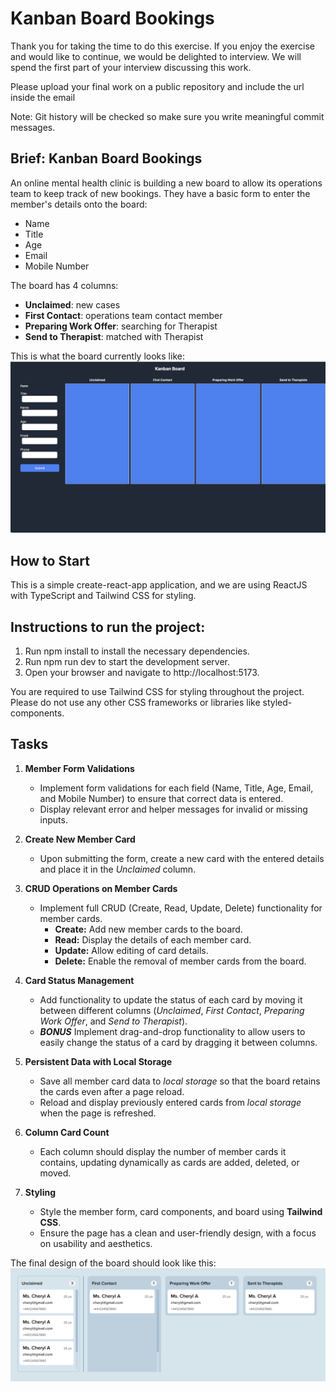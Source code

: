 # Kanban Board Bookings

Thank you for taking the time to do this exercise. If you enjoy the exercise and would like to continue, we would be delighted to interview. We will spend the first part of your interview discussing this work.

Please upload your final work on a public repository and include the url inside the email

Note: Git history will be checked so make sure you write meaningful commit messages.

## Brief: Kanban Board Bookings

An online mental health clinic is building a new board to allow its operations team to keep track of new bookings. They have a basic form to enter the member's details onto the board:

- Name
- Title
- Age
- Email
- Mobile Number

The board has 4 columns:

- **Unclaimed**: new cases
- **First Contact**: operations team contact member
- **Preparing Work Offer**: searching for Therapist
- **Send to Therapist**: matched with Therapist

This is what the board currently looks like:
![initial-board](public/initial-board.png)

## How to Start

This is a simple create-react-app application, and we are using ReactJS with TypeScript and Tailwind CSS for styling.

## Instructions to run the project:

1. Run npm install to install the necessary dependencies.
2. Run npm run dev to start the development server.
3. Open your browser and navigate to http://localhost:5173.

You are required to use Tailwind CSS for styling throughout the project. Please do not use any other CSS frameworks or libraries like styled-components.

## Tasks

1. **Member Form Validations**

   - Implement form validations for each field (Name, Title, Age, Email, and Mobile Number) to ensure that correct data is entered.
   - Display relevant error and helper messages for invalid or missing inputs.

2. **Create New Member Card**

   - Upon submitting the form, create a new card with the entered details and place it in the _Unclaimed_ column.

3. **CRUD Operations on Member Cards**

   - Implement full CRUD (Create, Read, Update, Delete) functionality for member cards.
     - **Create:** Add new member cards to the board.
     - **Read:** Display the details of each member card.
     - **Update:** Allow editing of card details.
     - **Delete:** Enable the removal of member cards from the board.

4. **Card Status Management**

   - Add functionality to update the status of each card by moving it between different columns (_Unclaimed_, _First Contact_, _Preparing Work Offer_, and _Send to Therapist_).
   - **_BONUS_** Implement drag-and-drop functionality to allow users to easily change the status of a card by dragging it between columns. 

5. **Persistent Data with Local Storage**

   - Save all member card data to _local storage_ so that the board retains the cards even after a page reload.
   - Reload and display previously entered cards from _local storage_ when the page is refreshed.

6. **Column Card Count**

   - Each column should display the number of member cards it contains, updating dynamically as cards are added, deleted, or moved.

7. **Styling**
   - Style the member form, card components, and board using **Tailwind CSS**.
   - Ensure the page has a clean and user-friendly design, with a focus on usability and aesthetics.


The final design of the board should look like this:
![final-board](public/final-board.png)
